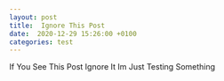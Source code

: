 ```yaml
---
layout: post
title:  Ignore This Post
date:  2020-12-29 15:26:00 +0100
categories: test
---
```

If You See This Post Ignore It Im Just Testing Something